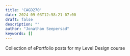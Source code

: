 ```yaml
---
title: 'CAGD270'
date: 2024-09-03T12:58:21-07:00
draft: false
description: ""
author: "Jonathan Seepersad"
keywords: []
---
```


Collection of ePortfolio posts for my Level Design course